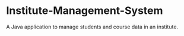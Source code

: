 Institute-Management-System
===========================

A Java application to manage students and course data in an institute.
